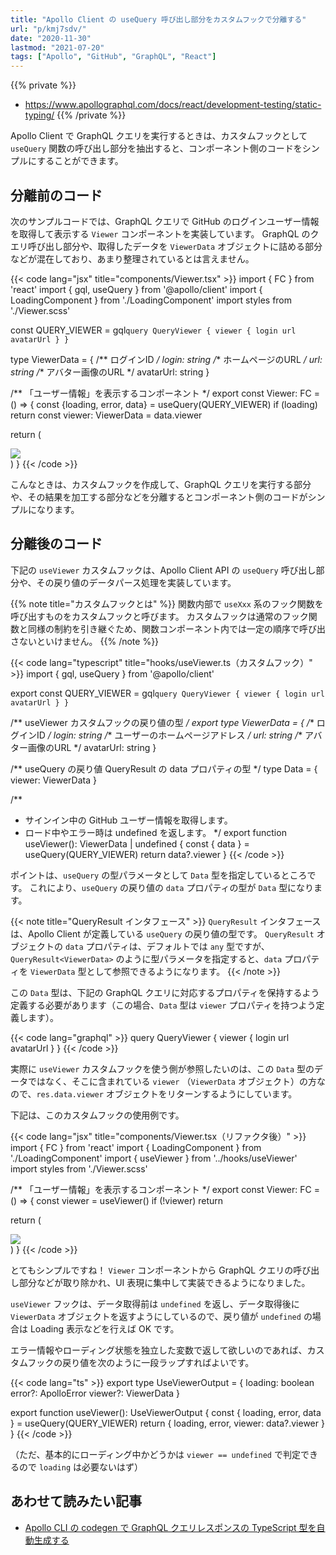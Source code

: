 ```yaml
---
title: "Apollo Client の useQuery 呼び出し部分をカスタムフックで分離する"
url: "p/kmj7sdv/"
date: "2020-11-30"
lastmod: "2021-07-20"
tags: ["Apollo", "GitHub", "GraphQL", "React"]
---
```


{{% private %}}
- https://www.apollographql.com/docs/react/development-testing/static-typing/
{{% /private %}}

Apollo Client で GraphQL クエリを実行するときは、カスタムフックとして `useQuery` 関数の呼び出し部分を抽出すると、コンポーネント側のコードをシンプルにすることができます。


分離前のコード
----

次のサンプルコードでは、GraphQL クエリで GitHub のログインユーザー情報を取得して表示する `Viewer` コンポーネントを実装しています。
GraphQL のクエリ呼び出し部分や、取得したデータを `ViewerData` オブジェクトに詰める部分などが混在しており、あまり整理されているとは言えません。

{{< code lang="jsx" title="components/Viewer.tsx" >}}
import { FC } from 'react'
import { gql, useQuery } from '@apollo/client'
import { LoadingComponent } from './LoadingComponent'
import styles from './Viewer.scss'

const QUERY_VIEWER = gql`
  query QueryViewer {
    viewer {
      login
      url
      avatarUrl
    }
  }
`

type ViewerData = {
  /** ログインID */
  login: string
  /** ホームページのURL */
  url: string
  /** アバター画像のURL */
  avatarUrl: string
}

/** 「ユーザー情報」を表示するコンポーネント */
export const Viewer: FC = () => {
  const {loading, error, data} = useQuery(QUERY_VIEWER)
  if (loading) return <LoadingComponent />
  const viewer: ViewerData = data.viewer

  return (
     <div className={styles.container}>
       <a href={viewer.url}><img src={viewer.avatarUrl}/></a>
     </div>
  )
}
{{< /code >}}

こんなときは、カスタムフックを作成して、GraphQL クエリを実行する部分や、その結果を加工する部分などを分離するとコンポーネント側のコードがシンプルになります。


分離後のコード
----

下記の `useViewer` カスタムフックは、Apollo Client API の `useQuery` 呼び出し部分や、その戻り値のデータパース処理を実装しています。

{{% note title="カスタムフックとは" %}}
関数内部で `useXxx` 系のフック関数を呼び出すものをカスタムフックと呼びます。
カスタムフックは通常のフック関数と同様の制約を引き継ぐため、関数コンポーネント内では一定の順序で呼び出さないといけません。
{{% /note %}}

{{< code lang="typescript" title="hooks/useViewer.ts（カスタムフック）" >}}
import { gql, useQuery } from '@apollo/client'

export const QUERY_VIEWER = gql`
  query QueryViewer {
    viewer {
      login
      url
      avatarUrl
    }
  }
`

/** useViewer カスタムフックの戻り値の型 */
export type ViewerData = {
  /** ログインID */
  login: string
  /** ユーザーのホームページアドレス */
  url: string
  /** アバター画像のURL */
  avatarUrl: string
}

/** useQuery の戻り値 QueryResult の data プロパティの型 */
type Data = {
  viewer: ViewerData
}

/**
 * サインイン中の GitHub ユーザー情報を取得します。
 * ロード中やエラー時は undefined を返します。
 */
export function useViewer(): ViewerData | undefined {
  const { data } = useQuery<Data>(QUERY_VIEWER)
  return data?.viewer
}
{{< /code >}}

ポイントは、`useQuery` の型パラメータとして `Data` 型を指定しているところです。
これにより、`useQuery` の戻り値の `data` プロパティの型が `Data` 型になります。

{{< note title="QueryResult インタフェース" >}}
`QueryResult` インタフェースは、Apollo Client が定義している `useQuery` の戻り値の型です。
`QueryResult` オブジェクトの `data` プロパティは、デフォルトでは `any` 型ですが、`QueryResult<ViewerData>` のように型パラメータを指定すると、`data` プロパティを `ViewerData` 型として参照できるようになります。
{{< /note >}}

この `Data` 型は、下記の GraphQL クエリに対応するプロパティを保持するよう定義する必要があります（この場合、`Data` 型は `viewer` プロパティを持つよう定義します）。

{{< code lang="graphql" >}}
query QueryViewer {
  viewer {
    login
    url
    avatarUrl
  }
}
{{< /code >}}

実際に `useViewer` カスタムフックを使う側が参照したいのは、この `Data` 型のデータではなく、そこに含まれている `viewer` （`ViewerData` オブジェクト）の方なので、`res.data.viewer` オブジェクトをリターンするようにしています。

下記は、このカスタムフックの使用例です。

{{< code lang="jsx" title="components/Viewer.tsx（リファクタ後）" >}}
import { FC } from 'react'
import { LoadingComponent } from './LoadingComponent'
import { useViewer } from '../hooks/useViewer'
import styles from './Viewer.scss'


/** 「ユーザー情報」を表示するコンポーネント */
export const Viewer: FC = () => {
  const viewer = useViewer()
  if (!viewer) return <LoadingComponent />

  return (
    <div className={styles.container}>
      <a href={viewer.url}><img src={viewer.avatarUrl} /></a>
    </div>
  )
}
{{< /code >}}

とてもシンプルですね！
`Viewer` コンポーネントから GraphQL クエリの呼び出し部分などが取り除かれ、UI 表現に集中して実装できるようになりました。

`useViewer` フックは、データ取得前は `undefined` を返し、データ取得後に `ViewerData` オブジェクトを返すようにしているので、戻り値が `undefined` の場合は Loading 表示などを行えば OK です。

エラー情報やローディング状態を独立した変数で返して欲しいのであれば、カスタムフックの戻り値を次のように一段ラップすればよいです。

{{< code lang="ts" >}}
export type UseViewerOutput = {
  loading: boolean
  error?: ApolloError
  viewer?: ViewerData
}

export function useViewer(): UseViewerOutput {
  const { loading, error, data } = useQuery<Data>(QUERY_VIEWER)
  return { loading, error, viewer: data?.viewer }
}
{{< /code >}}

（ただ、基本的にローディング中かどうかは `viewer == undefined` で判定できるので `loading` は必要ないはず）


あわせて読みたい記事
----

- [Apollo CLI の codegen で GraphQL クエリレスポンスの TypeScript 型を自動生成する](/p/bnrrqpn)

